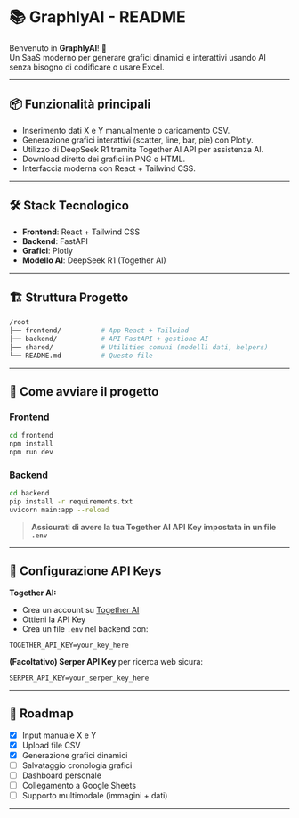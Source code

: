 # 📚 GraphlyAI - README

Benvenuto in **GraphlyAI**! 🚀  
Un SaaS moderno per generare grafici dinamici e interattivi usando AI senza bisogno di codificare o usare Excel.

---

## 📦 Funzionalità principali

- Inserimento dati X e Y manualmente o caricamento CSV.
- Generazione grafici interattivi (scatter, line, bar, pie) con Plotly.
- Utilizzo di DeepSeek R1 tramite Together AI API per assistenza AI.
- Download diretto dei grafici in PNG o HTML.
- Interfaccia moderna con React + Tailwind CSS.

---

## 🛠️ Stack Tecnologico

- **Frontend**: React + Tailwind CSS
- **Backend**: FastAPI
- **Grafici**: Plotly
- **Modello AI**: DeepSeek R1 (Together AI)

---

## 🏗️ Struttura Progetto

```bash
/root
├── frontend/          # App React + Tailwind
├── backend/           # API FastAPI + gestione AI
├── shared/            # Utilities comuni (modelli dati, helpers)
└── README.md          # Questo file
```

---

## 🚀 Come avviare il progetto

### Frontend

```bash
cd frontend
npm install
npm run dev
```

### Backend

```bash
cd backend
pip install -r requirements.txt
uvicorn main:app --reload
```

>  **Assicurati di avere la tua Together AI API Key impostata in un file `.env`**

---

## 🔑 Configurazione API Keys

**Together AI:**

- Crea un account su [Together AI](https://www.together.ai/)
- Ottieni la API Key
- Crea un file `.env` nel backend con:

```
TOGETHER_API_KEY=your_key_here
```

**(Facoltativo) Serper API Key** per ricerca web sicura:

```
SERPER_API_KEY=your_serper_key_here
```

---

## 🎯 Roadmap

- [x] Input manuale X e Y
- [x] Upload file CSV
- [x] Generazione grafici dinamici
- [ ] Salvataggio cronologia grafici
- [ ] Dashboard personale
- [ ] Collegamento a Google Sheets
- [ ] Supporto multimodale (immagini + dati)

---

